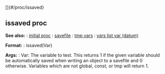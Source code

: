 []{#/proc/issaved}
## issaved proc
**See also:**
:   [initial proc](#/proc/initial)
:   [savefile](#/savefile)
:   [tmp vars](#/var/tmp)
:   [vars list var (datum)](#/datum/var/vars)
<!-- -->
**Format:**
:   issaved(Var)
<!-- -->
**Args:**
:   Var: The variable to test.
This returns 1 if the given variable should be automatically saved when
writing an object to a savefile and 0 otherwise. Variables which are not
global, const, or tmp will return 1.